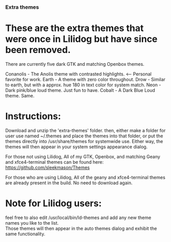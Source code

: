 ﻿### Extra themes
 
 
# These are the extra themes that were once in Lilidog but have since been removed.

There are currently five dark GTK and matching Openbox themes.

Conanolis - The Anolis theme with contrasted highlights. <-- Personal favorite for work.
Earth - A theme with zero color throughout.
Drow - Similar to earth, but with a approx. hue 180 in text color for system match.
Neon - Dark pink/blue loud theme.  Just fun to have.
Cobalt - A Dark Blue Loud theme. Same.

# Instructions:
Download and unzip the 'extra-themes' folder. then, either make a folder for user use
named ~/.themes and place the themes into that folder, or put the themes directly into 
/usr/share/themes for systemwide use. Either way, the themes will then appear in your 
system settings appearance dialog. 

For those not using Lilidog, All of my GTK, Openbox, and matching Geany and xfce4-terminal themes 
can be found here: https://github.com/sleekmason/Themes

For those who are using Lilidog, All of the geany and xfce4-terminal themes are already present 
in the build. No need to download again.

# Note for Lilidog users: 
feel free to also edit /usr/local/bin/ld-themes and add any new theme names you like to the list.  
Those themes will then appear in the auto themes dialog and exhibit the same functionality.